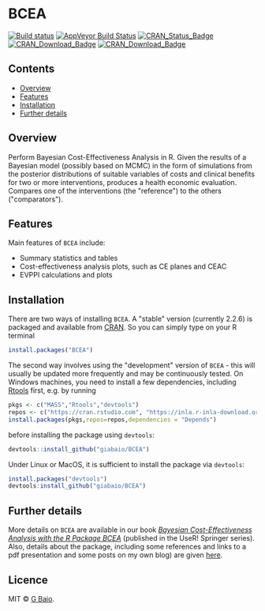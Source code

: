 # BCEA

<!-- badges: start -->

[![Build status](https://img.shields.io/travis/giabaio/BCEA/master.svg?maxAge=0)](https://travis-ci.org/giabaio/BCEA) [![AppVeyor Build Status](https://img.shields.io/appveyor/ci/giabaio/BCEA/master.svg)](https://ci.appveyor.com/project/giabaio/BCEA) [![CRAN_Status_Badge](http://www.r-pkg.org/badges/version/BCEA)](https://cran.r-project.org/package=BCEA) [![CRAN_Download_Badge](http://cranlogs.r-pkg.org/badges/BCEA)](https://cran.r-project.org/package=BCEA) [![CRAN_Download_Badge](http://cranlogs.r-pkg.org/badges/grand-total/BCEA?color=orange)](	)
<!-- badges: end -->

## Contents

- [Overview](#introduction)
- [Features](#features)
- [Installation](#installation)
- [Further details](#further-details)

## Overview

Perform Bayesian Cost-Effectiveness Analysis in R.
Given the results of a Bayesian model (possibly based on MCMC) in the form of simulations from the posterior distributions of suitable variables of costs and clinical benefits for two or more interventions, produces a health economic evaluation. Compares one of the interventions (the "reference") to the others ("comparators").

## Features

Main features of `BCEA` include:

* Summary statistics and tables
* Cost-effectiveness analysis plots, such as CE planes and CEAC
* EVPPI calculations and plots

## Installation
There are two ways of installing `BCEA`. A "stable" version (currently 2.2.6) is packaged and available from [CRAN](https://cran.r-project.org/index.html). So you can simply type on your R terminal

```r
install.packages("BCEA")
```
The second way involves using the "development" version of `BCEA` - this will usually be updated more frequently and may be continuously tested. On Windows machines, you need to install a few dependencies, including [Rtools](https://cran.r-project.org/bin/windows/Rtools/) first, e.g. by running

```R
pkgs <- c("MASS","Rtools","devtools")
repos <- c("https://cran.rstudio.com", "https://inla.r-inla-download.org/R/stable") 
install.packages(pkgs,repos=repos,dependencies = "Depends")
```
before installing the package using `devtools`:

```r
devtools::install_github("giabaio/BCEA")
```
Under Linux or MacOS, it is sufficient to install the package via `devtools`:

```r
install.packages("devtools")
devtools:install_github("giabaio/BCEA")
```

## Further details
More details on `BCEA` are available in our book [_Bayesian Cost-Effectiveness Analysis with the R Package BCEA_](http://www.statistica.it/gianluca/book/bcea/) (published in the UseR! Springer series). Also, details about the package, including some references and links to a pdf presentation and some posts on my own blog) are given [here](http://www.statistica.it/gianluca/software/bcea/).

## Licence

MIT © [G Baio](https://github.com/giabaio).
